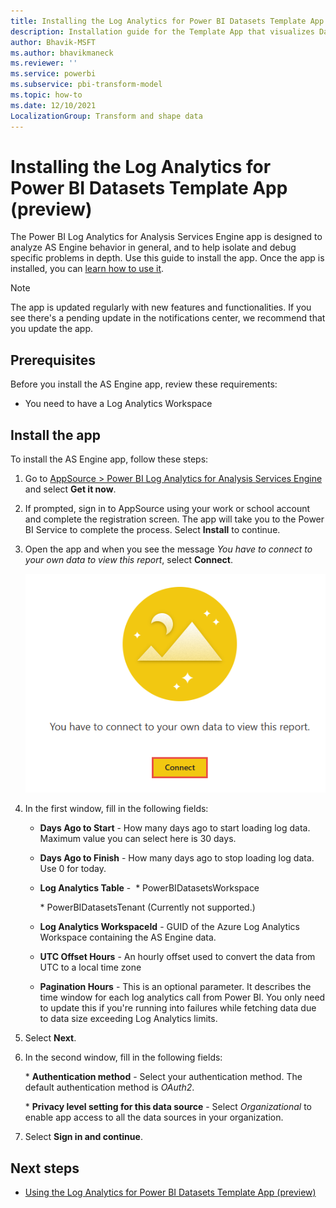 ```yaml
---
title: Installing the Log Analytics for Power BI Datasets Template App (preview)
description: Installation guide for the Template App that visualizes Dataset activity from Analysis Services
author: Bhavik-MSFT
ms.author: bhavikmaneck
ms.reviewer: ''
ms.service: powerbi
ms.subservice: pbi-transform-model
ms.topic: how-to
ms.date: 12/10/2021
LocalizationGroup: Transform and shape data
---
```

# Installing the Log Analytics for Power BI Datasets Template App (preview)

The Power BI Log Analytics for Analysis Services Engine app is designed to analyze AS Engine behavior in general, and to help isolate and debug specific problems in depth. Use this guide to install the app. Once the app is installed, you can [learn how to use it](desktop-loganalytics-reportguide-datasets.md).

>[!NOTE]
>The app is updated regularly with new features and functionalities. If you see there's a pending update in the notifications center, we recommend that you update the app.

## Prerequisites

Before you install the AS Engine app, review these requirements:

* You need to have a Log Analytics Workspace 

## Install the app

To install the AS Engine app, follow these steps:

1. Go to [AppSource > Power BI Log Analytics for Analysis Services Engine](https://appsource.microsoft.com/product/power-bi/pbi_pcmm.powerbiloganalyticsforasengine) and select **Get it now**.

1. If prompted, sign in to AppSource using your work or school account and complete the registration screen. The app will take you to the Power BI Service to complete the process. Select **Install** to continue.

1. Open the app and when you see the message *You have to connect to your own data to view this report*, select **Connect**.

    ![Install AS Engine - Connect your own data](media/install-as-engine-app/InstallASEngine.png)

1. In the first window, fill in the following fields:

    * **Days Ago to Start** - How many days ago to start loading log data. Maximum value you can select here is 30 days.

    * **Days Ago to Finish** - How many days ago to stop loading log data. Use 0 for today. 
    * **Log Analytics Table** - 
 ​
       ​* PowerBIDatasetsWorkspace 

       ​* PowerBIDatasetsTenant (Currently not supported.)


    * **Log Analytics WorkspaceId** - GUID of the Azure Log Analytics Workspace containing the AS Engine data.

    * **UTC Offset Hours** - An hourly offset used to convert the data from UTC to a local time zone

    * **Pagination Hours** - This is an optional parameter. It describes the time window for each log analytics call from Power BI. You only need to update this if you're running into failures while fetching data due to data size exceeding Log Analytics limits.
​

4. Select **Next**.

5. In the second window, fill in the following fields:

   ​* **Authentication method** - Select your authentication method. The default authentication method is *OAuth2*.

   ​* **Privacy level setting for this data source** - Select *Organizational* to enable app access to all the data sources in your organization.


6. Select **Sign in and continue**.

## Next steps

* [Using the Log Analytics for Power BI Datasets Template App (preview)](desktop-loganalytics-reportguide-datasets.md)

